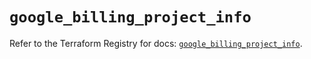# `google_billing_project_info`

Refer to the Terraform Registry for docs: [`google_billing_project_info`](https://registry.terraform.io/providers/hashicorp/google/6.23.0/docs/resources/billing_project_info).
